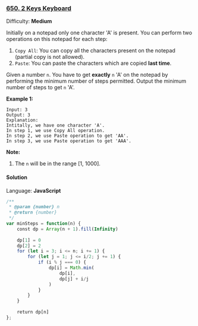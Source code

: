 ### [650\. 2 Keys Keyboard](https://leetcode.com/problems/2-keys-keyboard/)

Difficulty: **Medium**


Initially on a notepad only one character 'A' is present. You can perform two operations on this notepad for each step:

1.  `Copy All`: You can copy all the characters present on the notepad (partial copy is not allowed).
2.  `Paste`: You can paste the characters which are copied **last time**.

Given a number `n`. You have to get **exactly** `n` 'A' on the notepad by performing the minimum number of steps permitted. Output the minimum number of steps to get `n` 'A'.

**Example 1:**

```
Input: 3
Output: 3
Explanation:
Intitally, we have one character 'A'.
In step 1, we use Copy All operation.
In step 2, we use Paste operation to get 'AA'.
In step 3, we use Paste operation to get 'AAA'.
```

**Note:**

1.  The `n` will be in the range [1, 1000].


#### Solution

Language: **JavaScript**

```javascript
/**
 * @param {number} n
 * @return {number}
 */
var minSteps = function(n) {
    const dp = Array(n + 1).fill(Infinity)
    
    dp[1] = 0
    dp[2] = 2
    for (let i = 3; i <= n; i += 1) {
        for (let j = 1; j <= i/2; j += 1) {
            if (i % j === 0) {
                dp[i] = Math.min(
                    dp[i],
                    dp[j] + i/j
                )
            }
        }
    }
    
    return dp[n]
};
```